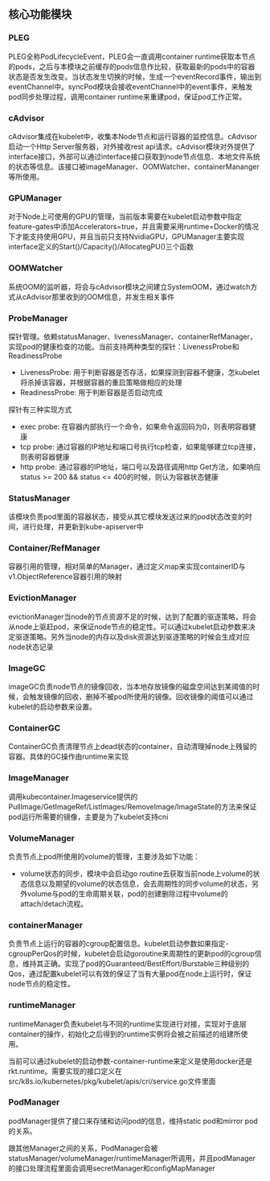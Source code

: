 ## 核心功能模块

### PLEG

PLEG全称PodLifecycleEvent，PLEG会一直调用container runtime获取本节点的pods，之后与本模块之前缓存的pods信息作比较，获取最新的pods中的容器状态是否发生改变。当状态发生切换的时候，生成一个eventRecord事件，输出到eventChannel中。syncPod模块会接收eventChannel中的event事件，来触发pod同步处理过程，调用container runtime来重建pod，保证pod工作正常。

### cAdvisor

cAdvisor集成在kubelet中，收集本Node节点和运行容器的监控信息。cAdvisor启动一个Http Server服务器，对外接收rest api请求。cAdvisor模块对外提供了interface接口，外部可以通过interface接口获取到node节点信息、本地文件系统的状态等信息。该接口被imageManager、OOMWatcher、containerMananger等所使用。

### GPUManager

对于Node上可使用的GPU的管理，当前版本需要在kubelet启动参数中指定feature-gates中添加Accelerators=true，并且需要采用runtime=Docker的情况下才能支持使用GPU，并且当前只支持NvidiaGPU，GPUManager主要实现interface定义的Start()/Capacity()/AllocategPU()三个函数

### OOMWatcher

系统OOM的监听器，将会与cAdvisor模块之间建立SystemOOM，通过watch方式从cAdvisor那里收到的OOM信息，并发生相关事件

### ProbeManager

探针管理。依赖statusManager、livenessManager、containerRefManager，实现pod的健康检查的功能。当前支持两种类型的探针：LivenessProbe和ReadinessProbe

* LivenessProbe: 用于判断容器是否存活，如果探测到容器不健康，怎kubelet将杀掉该容器，并根据容器的重启策略做相应的处理
* ReadinessProbe: 用于判断容器是否启动完成

探针有三种实现方式

* exec probe: 在容器内部执行一个命令，如果命令返回码为0，则表明容器健康
* tcp probe: 通过容器的IP地址和端口号执行tcp检查，如果能够建立tcp连接，则表明容器健康
* http probe: 通过容器的IP地址，端口号以及路径调用http Get方法，如果响应status >= 200 && status <= 400的时候，则认为容器状态健康

### StatusManager

该模块负责pod里面的容器状态，接受从其它模块发送过来的pod状态改变的时间，进行处理，并更新到kube-apiserver中

### Container/RefManager

容器引用的管理，相对简单的Manager，通过定义map来实现containerID与v1.ObjectReference容器引用的映射

### EvictionManager

evictionManager当node的节点资源不足的时候，达到了配置的驱逐策略，将会从node上驱赶pod，来保证node节点的稳定性。可以通过kubelet启动参数来决定驱逐策略。另外当node的内存以及disk资源达到驱逐策略的时候会生成对应node状态记录

### ImageGC

imageGC负责node节点的镜像回收，当本地存放镜像的磁盘空间达到某阈值的时候，会触发镜像的回收，删掉不被pod所使用的镜像。回收镜像的阈值可以通过kubelet的启动参数来设置。

### ContainerGC

ContainerGC负责清理节点上dead状态的container，自动清理掉node上残留的容器。具体的GC操作由runtime来实现

### ImageManager

调用kubecontainer.Imageservice提供的PullImage/GetImageRef/ListImages/RemoveImage/ImageState的方法来保证pod运行所需要的镜像，主要是为了kubelet支持cni

### VolumeManager

负责节点上pod所使用的volume的管理，主要涉及如下功能：

* volume状态的同步，模块中会启动go routine去获取当前node上volume的状态信息以及期望的volume的状态信息，会去周期性的同步volume的状态，另外volume与pod的生命周期关联，pod的创建删除过程中volume的attach/detach流程。

### containerManager

负责节点上运行的容器的cgroup配置信息。kubelet启动参数如果指定-cgroupPerQos的时候，kubelet会启动goroutine来周期性的更新pod的cgroup信息，维持其正确。实现了pod的Guaranteed/BestEffort/Burstable三种级别的Qos，通过配置kubelet可以有效的保证了当有大量pod在node上运行时，保证node节点的稳定性。

### runtimeManager

runtimeManager负责kubelet与不同的runtime实现进行对接，实现对于底层container的操作，初始化之后得到的runtime实例将会被之前描述的组建所使用。

当前可以通过kubelet的启动参数-container-runtime来定义是使用docker还是rkt.runtime。需要实现的接口定义在src/k8s.io/kubernetes/pkg/kubelet/apis/cri/service.go文件里面

### PodManager

podManager提供了接口来存储和访问pod的信息，维持static pod和mirror pod的关系。

跟其他Manager之间的关系，PodManager会被statusManager/volumeManager/runtimeManager所调用，并且podManager的接口处理流程里面会调用secretManager和configMapManager
